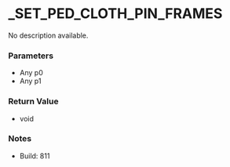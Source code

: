 # _SET_PED_CLOTH_PIN_FRAMES

No description available.

### Parameters
* Any p0
* Any p1

### Return Value
* void

### Notes
* Build: 811

